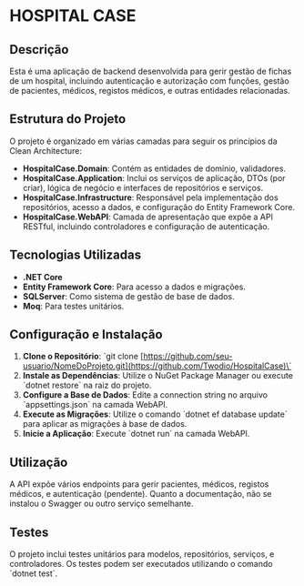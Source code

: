 # HOSPITAL CASE

## Descrição

Esta é uma aplicação de backend desenvolvida para gerir gestão de fichas de um hospital, incluindo autenticação e autorização com funções, gestão de pacientes, médicos, registos médicos, e outras entidades relacionadas.

## Estrutura do Projeto

O projeto é organizado em várias camadas para seguir os princípios da Clean Architecture:

- **HospitalCase.Domain**: Contém as entidades de domínio, validadores.
- **HospitalCase.Application**: Inclui os serviços de aplicação, DTOs (por criar), lógica de negócio e interfaces de repositórios e serviços.
- **HospitalCase.Infrastructure**: Responsável pela implementação dos repositórios, acesso a dados, e configuração do Entity Framework Core.
- **HospitalCase.WebAPI**: Camada de apresentação que expõe a API RESTful, incluindo controladores e configuração de autenticação.

## Tecnologias Utilizadas

- **.NET Core**
- **Entity Framework Core**: Para acesso a dados e migrações.
- **SQLServer**: Como sistema de gestão de base de dados.
- **Moq**: Para testes unitários.

## Configuração e Instalação

1. **Clone o Repositório**: \`git clone [https://github.com/seu-usuario/NomeDoProjeto.git](https://github.com/Twodio/HospitalCase)\`
2. **Instale as Dependências**: Utilize o NuGet Package Manager ou execute \`dotnet restore\` na raiz do projeto.
3. **Configure a Base de Dados**: Edite a connection string no arquivo \`appsettings.json\` na camada WebAPI.
4. **Execute as Migrações**: Utilize o comando \`dotnet ef database update\` para aplicar as migrações à base de dados.
5. **Inicie a Aplicação**: Execute \`dotnet run\` na camada WebAPI.

## Utilização

A API expõe vários endpoints para gerir pacientes, médicos, registos médicos, e autenticação (pendente). Quanto a documentação,  não se instalou o Swagger ou outro serviço semelhante.

## Testes

O projeto inclui testes unitários para modelos, repositórios, serviços, e controladores. Os testes podem ser executados utilizando o comando \`dotnet test\`.
